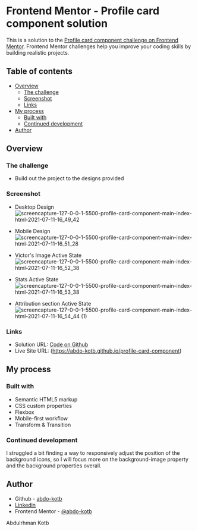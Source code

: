 # Frontend Mentor - Profile card component solution

This is a solution to the [Profile card component challenge on Frontend Mentor](https://www.frontendmentor.io/challenges/profile-card-component-cfArpWshJ). Frontend Mentor challenges help you improve your coding skills by building realistic projects.

## Table of contents

- [Overview](#overview)
  - [The challenge](#the-challenge)
  - [Screenshot](#screenshot)
  - [Links](#links)
- [My process](#my-process)
  - [Built with](#built-with)
  - [Continued development](#continued-development)
- [Author](#author)

## Overview

### The challenge

- Build out the project to the designs provided

### Screenshot

- Desktop Design 
![screencapture-127-0-0-1-5500-profile-card-component-main-index-html-2021-07-11-16_49_42](https://user-images.githubusercontent.com/86558336/125195750-1d3dd600-e268-11eb-8354-898ea8df9663.png)

- Mobile Design
![screencapture-127-0-0-1-5500-profile-card-component-main-index-html-2021-07-11-16_51_28](https://user-images.githubusercontent.com/86558336/125195789-4f4f3800-e268-11eb-97ca-9b79ec8fdf68.png)

- Victor's Image Active State
![screencapture-127-0-0-1-5500-profile-card-component-main-index-html-2021-07-11-16_52_38](https://user-images.githubusercontent.com/86558336/125195818-7f96d680-e268-11eb-8a1a-c38c8e94abd2.png)

- Stats Active State
![screencapture-127-0-0-1-5500-profile-card-component-main-index-html-2021-07-11-16_53_38](https://user-images.githubusercontent.com/86558336/125195852-a523e000-e268-11eb-8779-40620387a98d.png)

- Attribution section Active State
 ![screencapture-127-0-0-1-5500-profile-card-component-main-index-html-2021-07-11-16_54_44 (1)](https://user-images.githubusercontent.com/86558336/125195889-cdabda00-e268-11eb-9dcf-a0c2542db107.png)

### Links

- Solution URL: [Code on Github](https://github.com/abdo-kotb/profile-card-component)
- Live Site URL: (https://abdo-kotb.github.io/profile-card-component)

## My process

### Built with

- Semantic HTML5 markup
- CSS custom properties
- Flexbox
- Mobile-first workflow
- Transform & Transition

### Continued development

I struggled a bit finding a way to responsively adjust the position of the background icons, so I will focus more on the background-image property and the background properties overall.

## Author

- Github - [abdo-kotb](github.com/abdo-kotb)
- [Linkedin](https://www.linkedin.com/in/abdulrhman-mohammed-5687781b5/)
- Frontend Mentor - [@abdo-kotb](https://www.frontendmentor.io/profile/abdo-kotb)

Abdulrhman Kotb

